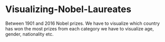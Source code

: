 # Visualizing-Nobel-Laureates
Between 1901 and 2016 Nobel prizes. We have to visualize which country has won the most prizes from each category we have to visualize age, gender, nationality etc.
